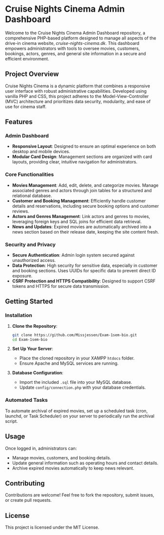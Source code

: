 
# **Cruise Nights Cinema Admin Dashboard**

Welcome to the Cruise Nights Cinema Admin Dashboard repository, a comprehensive PHP-based platform designed to manage all aspects of the drive-in cinema website, *cruise-nights-cinema.dk*. This dashboard empowers administrators with tools to oversee movies, customers, bookings, actors, genres, and general site information in a secure and efficient environment.

## **Project Overview**

Cruise Nights Cinema is a dynamic platform that combines a responsive user interface with robust administrative capabilities. Developed using vanilla PHP and CSS, this project adheres to the Model-View-Controller (MVC) architecture and prioritizes data security, modularity, and ease of use for cinema staff.

## **Features**

### **Admin Dashboard**
- **Responsive Layout**: Designed to ensure an optimal experience on both desktop and mobile devices.
- **Modular Card Design**: Management sections are organized with card layouts, providing clear, intuitive navigation for administrators.

### **Core Functionalities**
- **Movies Management**: Add, edit, delete, and categorize movies. Manage associated genres and actors through join tables for a structured and relational database.
- **Customer and Booking Management**: Efficiently handle customer details and reservations, including secure booking options and customer reviews.
- **Actors and Genres Management**: Link actors and genres to movies, leveraging foreign keys and SQL joins for efficient data retrieval.
- **News and Updates**: Expired movies are automatically archived into a news section based on their release date, keeping the site content fresh.
  
### **Security and Privacy**
- **Secure Authentication**: Admin login system secured against unauthorized access.
- **Data Protection**: High security for sensitive data, especially in customer and booking sections. Uses UUIDs for specific data to prevent direct ID exposure.
- **CSRF Protection and HTTPS Compatibility**: Designed to support CSRF tokens and HTTPS for secure data transmission.

## **Getting Started**

### **Installation**

1. **Clone the Repository**:
   ```bash
   git clone https://github.com/Missjessen/Exam-1sem-bio.git
   cd Exam-1sem-bio
   ```

2. **Set Up Your Server**:
   - Place the cloned repository in your XAMPP `htdocs` folder.
   - Ensure Apache and MySQL services are running.

3. **Database Configuration**:
   - Import the included `.sql` file into your MySQL database.
   - Update `config/connection.php` with your database credentials.


### **Automated Tasks**
To automate archival of expired movies, set up a scheduled task (cron, launchd, or Task Scheduler) on your server to periodically run the archival script.

## **Usage**

Once logged in, administrators can:
- Manage movies, customers, and booking details.
- Update general information such as operating hours and contact details.
- Archive expired movies automatically to keep news relevant.

## **Contributing**

Contributions are welcome! Feel free to fork the repository, submit issues, or create pull requests.

## **License**

This project is licensed under the MIT License.
